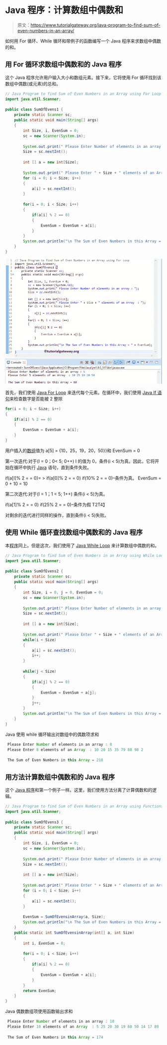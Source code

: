 # Java 程序：计算数组中偶数和

> 原文：<https://www.tutorialgateway.org/java-program-to-find-sum-of-even-numbers-in-an-array/>

如何用 For 循环、While 循环和带例子的函数编写一个 Java 程序来求数组中偶数的和。

## 用 For 循环求数组中偶数和的 Java 程序

这个 Java 程序允许用户输入大小和数组元素。接下来，它将使用 For 循环找到该数组中偶数(或元素)的总和。

```java
// Java Program to find Sum of Even Numbers in an Array using For Loop
import java.util.Scanner;

public class SumOfEvens1 {
	private static Scanner sc;
	public static void main(String[] args) 
	{
		int Size, i, EvenSum = 0;
		sc = new Scanner(System.in);

		System.out.print(" Please Enter Number of elements in an array : ");
		Size = sc.nextInt();	

		int [] a = new int[Size];

		System.out.print(" Please Enter " + Size + " elements of an Array  : ");
		for (i = 0; i < Size; i++)
		{
			a[i] = sc.nextInt();
		}   

		for(i = 0; i < Size; i++)
		{
			if(a[i] % 2 == 0)
			{
				EvenSum = EvenSum + a[i]; 
			}
		}		
		System.out.println("\n The Sum of Even Numbers in this Array = " + EvenSum);
	}
}
```

![Java Program to find Sum of Even Numbers in an Array 1](img/b26c0bd54df719793379c9c2692fb68a.png)

首先，我们使用 [Java For Loop](https://www.tutorialgateway.org/java-for-loop/) 来迭代每个元素。在循环中，我们使用 [Java If 语句](https://www.tutorialgateway.org/java-if-statement/)来检查数字是否能被 2 整除

```java
for(i = 0; i < Size; i++)
{
	if(a[i] % 2 == 0)
	{
		EvenSum = EvenSum + a[i]; 
	}
}
```

用户插入的[数组](https://www.tutorialgateway.org/java-array/)值为 a[5] = {10，25，19，20，50}}和 EvenSum = 0

第一次迭代:对于(I = 0；0< 5; 0++)
I 的值为 0，条件(i < 5)为真。因此，它将开始在循环中执行 [Java](https://www.tutorialgateway.org/java-tutorial/) 语句，直到条件失败。

if(a[I]% 2 = = 0)= > if(a[0]% 2 = = 0)
if(10% 2 = = 0)–条件为真。
EvenSum = 0 + 10 = 10

第二次迭代:对于(I = 1；1 < 5; 1++)
条件(i < 5)为真。

if(a[1]% 2 = = 0)
if(25% 2 = = 0)–条件为假 T2T4】

对剩余的迭代进行同样的操作，直到条件(i < 5)失败。

## 使用 While 循环查找数组中偶数和的 Java 程序

本[程序](https://www.tutorialgateway.org/learn-java-programs/)同上。但是这次，我们使用了 [Java While Loop](https://www.tutorialgateway.org/java-while-loop/) 来计算数组中偶数的和。

```java
// Java Program to find Sum of Even Numbers in an Array using While Loop
import java.util.Scanner;

public class SumOfEvens2 {
	private static Scanner sc;
	public static void main(String[] args) 
	{
		int Size, i = 0, j = 0, EvenSum = 0;
		sc = new Scanner(System.in);

		System.out.print(" Please Enter Number of elements in an array : ");
		Size = sc.nextInt();	

		int [] a = new int[Size];

		System.out.print(" Please Enter " + Size + " elements of an Array  : ");
		while(i < Size)
		{
			a[i] = sc.nextInt();
			i++;
		}   

		while(j < Size)
		{
			if(a[j] % 2 == 0)
			{
				EvenSum = EvenSum + a[j]; 
			}
			j++;
		}		
		System.out.println("\n The Sum of Even Numbers in this Array = " + EvenSum);
	}
}
```

Java 使用 while 循环输出对数组中的偶数项求和

```java
 Please Enter Number of elements in an array : 8
 Please Enter 8 elements of an Array  : 10 20 15 35 79 88 98 2

 The Sum of Even Numbers in this Array = 218
```

## 用方法计算数组中偶数和的 Java 程序

这个 [Java 程序](https://www.tutorialgateway.org/learn-java-programs/)和第一个例子一样。这里，我们使用方法分离了计算偶数和的逻辑。

```java
// Java Program to find Sum of Even Numbers in an Array using Functions
import java.util.Scanner;

public class SumOfEvens3 {
	private static Scanner sc;
	public static void main(String[] args) 
	{
		int Size, i, EvenSum = 0;
		sc = new Scanner(System.in);

		System.out.print(" Please Enter Number of elements in an array : ");
		Size = sc.nextInt();	

		int [] a = new int[Size];

		System.out.print(" Please Enter " + Size + " elements of an Array  : ");
		for (i = 0; i < Size; i++)
		{
			a[i] = sc.nextInt();
		}   

		EvenSum = SumOfEvensinArray(a, Size);
		System.out.println("\n The Sum of Even Numbers in this Array = " + EvenSum);
	}
	public static int SumOfEvensinArray(int[] a, int Size)
	{
		int i, EvenSum = 0;

		for(i = 0; i < Size; i++)
		{
			if(a[i] % 2 == 0)
			{
				EvenSum = EvenSum + a[i]; 
			}
		}	
		return EvenSum;
	}
}
```

Java 偶数数组项使用函数输出求和

```java
 Please Enter Number of elements in an array : 10
 Please Enter 10 elements of an Array  : 5 25 20 30 19 60 50 14 17 89

 The Sum of Even Numbers in this Array = 174
```